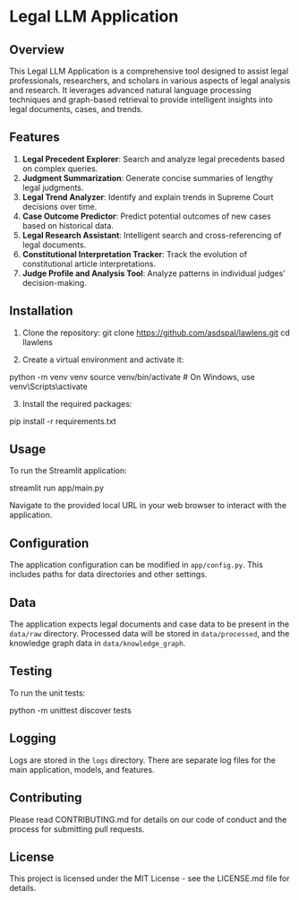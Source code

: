 # Legal LLM Application

## Overview

This Legal LLM Application is a comprehensive tool designed to assist legal professionals, researchers, and scholars in various aspects of legal analysis and research. It leverages advanced natural language processing techniques and graph-based retrieval to provide intelligent insights into legal documents, cases, and trends.

## Features

1. **Legal Precedent Explorer**: Search and analyze legal precedents based on complex queries.
2. **Judgment Summarization**: Generate concise summaries of lengthy legal judgments.
3. **Legal Trend Analyzer**: Identify and explain trends in Supreme Court decisions over time.
4. **Case Outcome Predictor**: Predict potential outcomes of new cases based on historical data.
5. **Legal Research Assistant**: Intelligent search and cross-referencing of legal documents.
6. **Constitutional Interpretation Tracker**: Track the evolution of constitutional article interpretations.  
7. **Judge Profile and Analysis Tool**: Analyze patterns in individual judges' decision-making.

## Installation

1. Clone the repository:
git clone https://github.com/asdspal/lawlens.git
cd llawlens


2. Create a virtual environment and activate it:

python -m venv venv
source venv/bin/activate  # On Windows, use venv\Scripts\activate


3. Install the required packages:

pip install -r requirements.txt


## Usage

To run the Streamlit application:

streamlit run app/main.py


Navigate to the provided local URL in your web browser to interact with the application.

## Configuration

The application configuration can be modified in `app/config.py`. This includes paths for data directories and other settings.

## Data

The application expects legal documents and case data to be present in the `data/raw` directory. Processed data will be stored in `data/processed`, and the knowledge graph data in `data/knowledge_graph`.

## Testing

To run the unit tests:

python -m unittest discover tests


## Logging

Logs are stored in the `logs` directory. There are separate log files for the main application, models, and features.

## Contributing

Please read CONTRIBUTING.md for details on our code of conduct and the process for submitting pull requests.

## License

This project is licensed under the MIT License - see the LICENSE.md file for details.


